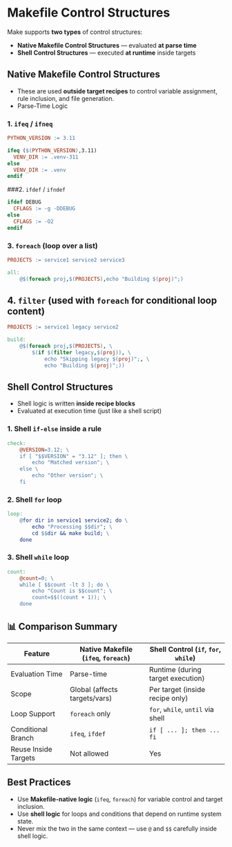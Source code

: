 # Makefile Control Structures

Make supports **two types** of control structures:

*  **Native Makefile Control Structures** — evaluated **at parse time**
*  **Shell Control Structures** — executed **at runtime** inside targets


##  Native Makefile Control Structures

- These are used **outside target recipes** to control variable assignment, rule inclusion, and file generation.
- Parse-Time Logic

### 1. `ifeq` / `ifneq`

```makefile
PYTHON_VERSION := 3.11

ifeq ($(PYTHON_VERSION),3.11)
  VENV_DIR := .venv-311
else
  VENV_DIR := .venv
endif
```

###2. `ifdef` / `ifndef`

```makefile
ifdef DEBUG
  CFLAGS := -g -DDEBUG
else
  CFLAGS := -O2
endif
```

### 3. `foreach` (loop over a list)

```makefile
PROJECTS := service1 service2 service3

all:
	@$(foreach proj,$(PROJECTS),echo "Building $(proj)";)
```

## 4. `filter` (used with `foreach` for conditional loop content)

```makefile
PROJECTS := service1 legacy service2

build:
	@$(foreach proj,$(PROJECTS), \
		$(if $(filter legacy,$(proj)), \
			echo "Skipping legacy $(proj)";, \
			echo "Building $(proj)";))
```


## Shell Control Structures 

- Shell logic is written **inside recipe blocks** 
- Evaluated at execution time (just like a shell script)

### 1. Shell `if-else` inside a rule

```makefile
check:
	@VERSION=3.12; \
	if [ "$$VERSION" = "3.12" ]; then \
		echo "Matched version"; \
	else \
		echo "Other version"; \
	fi
```

### 2. Shell `for` loop

```makefile
loop:
	@for dir in service1 service2; do \
		echo "Processing $$dir"; \
		cd $$dir && make build; \
	done
```

### 3. Shell `while` loop

```makefile
count:
	@count=0; \
	while [ $$count -lt 3 ]; do \
		echo "Count is $$count"; \
		count=$$((count + 1)); \
	done
```


## 📊 Comparison Summary

| Feature              | Native Makefile (`ifeq`, `foreach`) | Shell Control (`if`, `for`, `while`) |
| -------------------- | ----------------------------------- | ------------------------------------ |
| Evaluation Time      | Parse-time                          | Runtime (during target execution)    |
| Scope                | Global (affects targets/vars)       | Per target (inside recipe only)      |
| Loop Support         | `foreach` only                      | `for`, `while`, `until` via shell    |
| Conditional Branch   | `ifeq`, `ifdef`                     | `if [ ... ]; then ... fi`            |
| Reuse Inside Targets |  Not allowed                       |  Yes                                |


## Best Practices

* Use **Makefile-native logic** (`ifeq`, `foreach`) for variable control and target inclusion.
* Use **shell logic** for loops and conditions that depend on runtime system state.
* Never mix the two in the same context — use `@` and `$$` carefully inside shell logic.

